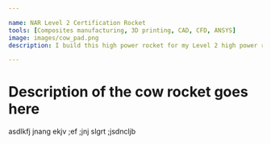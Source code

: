 ```yaml
---

name: NAR Level 2 Certification Rocket
tools: [Composites manufacturing, 3D printing, CAD, CFD, ANSYS]
image: images/cow_pad.png
description: I build this high power rocket for my Level 2 high power rocket certification with the National Association of Rocketry (NAR)

---
```


# Description of the cow rocket goes here
asdlkfj jnang ekjv ;ef ;jnj slgrt ;jsdncljb 
